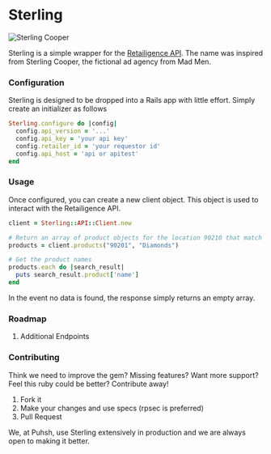 # Sterling

![Sterling Cooper](http://www.campaignbrief.com/nz/Sterling-Cooper-logo.png)

Sterling is a simple wrapper for the [Retailigence API](http://www.retailigence.com/). The name was inspired from Sterling Cooper, the fictional ad agency from Mad Men.


### Configuration

Sterling is designed to be dropped into a Rails app with little effort. Simply create an initializer as follows

```ruby
Sterling.configure do |config|
  config.api_version = '...'
  config.api_key = 'your api key'
  config.retailer_id = 'your requestor id'
  config.api_host = 'api or apitest'
end
```

### Usage

Once configured, you can create a new client object. This object is used to interact with the Retailigence API.

```ruby
client = Sterling::API::Client.new

# Return an array of product objects for the location 90210 that match the keyword Diamonds
products = client.products("90201", "Diamonds")

# Get the product names
products.each do |search_result|
  puts search_result.product['name']
end
```

In the event no data is found, the response simply returns an empty array.


### Roadmap
1. Additional Endpoints

### Contributing
Think we need to improve the gem? Missing features? Want more support? Feel this ruby could be better? Contribute away!

1. Fork it
2. Make your changes and use specs (rpsec is preferred)
3. Pull Request

We, at Puhsh, use Sterling extensively in production and we are always open to making it better.
